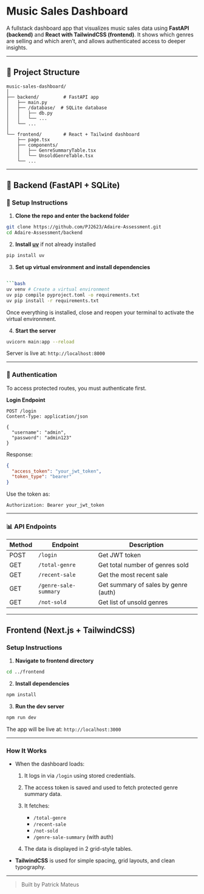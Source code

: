 # Music Sales Dashboard

A fullstack dashboard app that visualizes music sales data using **FastAPI (backend)** and **React with TailwindCSS (frontend)**. It shows which genres are selling and which aren’t, and allows authenticated access to deeper insights.

---

## 📁 Project Structure

```
music-sales-dashboard/
│
├── backend/         # FastAPI app
│   ├── main.py
│   ├── /database/  # SQLite database
│   │   ├── db.py
│   │   └── ...
│   └── ...
│
└── frontend/        # React + Tailwind dashboard
    ├── page.tsx
    ├── components/
    │   ├── GenreSummaryTable.tsx
    │   └── UnsoldGenreTable.tsx
    └── ...
```

---

## 🚀 Backend (FastAPI + SQLite)

### 🔧 Setup Instructions

1. **Clone the repo and enter the backend folder**

```bash
git clone https://github.com/PJ2623/Adaire-Assessment.git
cd Adaire-Assessment/backend
```

2. **Install [uv](https://github.com/astral-sh/uv)** if not already installed

```bash
pip install uv
```

3. **Set up virtual environment and install dependencies**
```bash

```bash
uv venv # Create a virtual environment 
uv pip compile pyproject.toml -o requirements.txt
uv pip install -r requirements.txt
```

Once everything is installed, close and reopen your terminal to activate the virtual environment.

4. **Start the server**

```bash
uvicorn main:app --reload
```

Server is live at: `http://localhost:8000`

---

### 🔐 Authentication

To access protected routes, you must authenticate first.

**Login Endpoint**

```http
POST /login
Content-Type: application/json

{
  "username": "admin",
  "password": "admin123"
}
```

Response:

```json
{
  "access_token": "your_jwt_token",
  "token_type": "bearer"
}
```

Use the token as:

```
Authorization: Bearer your_jwt_token
```

---

### 📊 API Endpoints

| Method | Endpoint              | Description                          |
| ------ | --------------------- | ------------------------------------ |
| POST   | `/login`              | Get JWT token                        |
| GET    | `/total-genre`        | Get total number of genres sold      |
| GET    | `/recent-sale`        | Get the most recent sale             |
| GET    | `/genre-sale-summary` | Get summary of sales by genre (auth) |
| GET    | `/not-sold`           | Get list of unsold genres            |

---

## Frontend (Next.js + TailwindCSS)

### Setup Instructions

1. **Navigate to frontend directory**

```bash
cd ../frontend
```

2. **Install dependencies**
```bash
npm install
```

3. **Run the dev server**
```bash
npm run dev
```

The app will be live at: `http://localhost:3000`

---

### How It Works

* When the dashboard loads:

  1. It logs in via `/login` using stored credentials.
  2. The access token is saved and used to fetch protected genre summary data.
  3. It fetches:

     * `/total-genre`
     * `/recent-sale`
     * `/not-sold`
     * `/genre-sale-summary` (with auth)
  4. The data is displayed in 2 grid-style tables.

* **TailwindCSS** is used for simple spacing, grid layouts, and clean typography.

---

> Built by Patrick Mateus
